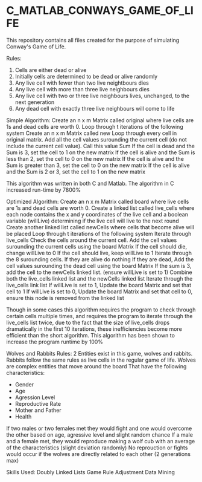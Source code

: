 # C_MATLAB_CONWAYS_GAME_OF_LIFE

This repository contains all files created for the purpose of simulating Conway's Game of Life.

Rules:
 1) Cells are either dead or alive
 2) Initially cells are determined to be dead or alive randomly
 2) Any live cell with fewer than two live neightbours dies
 3) Any live cell with more than three live neighbours dies
 4) Any live cell with two or three live neighbours lives, unchanged, to the next generation
 5) Any dead cell with exactly three live neighbours will come to life

Simple Algorithm:
Create an n x m Matrix called original where live cells are 1s and dead cells are worth 0.
Loop through t iterations of the following system
	Create an n x m Matrix called new
	Loop through every cell in original matrix.
		Add all the cell values surounding the current cell (do not include the current cell value). Call this value Sum
		If the cell is dead and the Sum is 3, set the cell to 1 on the new matrix
		If the cell is alive and the Sum is less than 2, set the cell to 0 on the new matrix
		If the cell is alive and the Sum is greater than 3, set the cell to 0 on the new matrix
		If the cell is alive and the Sum is 2 or 3, set the cell to 1 on the new matrix

This algorithm was written in both C and Matlab. The algorithm in C increased run-time by 7800%

Optimized Algorithm:
Create an n x m Matrix called board where live cells are 1s and dead cells are worth 0.
Create a linked list called live_cells where each node contains the x and y coordinates of the live cell and a boolean variable (willLive) determining if the live cell will live to the next round
Create another linked list called newCells where cells that become alive will be placed
Loop through t iterations of the following system
	Iterate through live_cells
		Check the cells around the current cell. Add the cell values surounding the current cells using the board Matrix
		If the cell should die, change willLive to 0
		If the cell should live, keep willLive to 1
		Iterate through the 8 surounding cells.
			If they are alive do nothing
			If they are dead, Add the cell values surounding the dead cell using the board Matrix
				If the sum is 3, add the cell to the newCells linked list. (ensure willLive is set to 1)
	Combine both the live_cells linked list and the newCells linked list
	Iterate through the live_cells link list
		If willLive is set to 1, Update the board Matrix and set that cell to 1
		If willLive is set to 0, Update the board Matrix and set that cell to 0, ensure this node is removed from the linked list

Though in some cases this algorithm requires the program to check through certain cells multiple times, and requires the program to iterate through the live_cells list twice, due to the fact that the size of live_cells drops dramatically in the first 10 iterations, these inefficiencies become more efficient than the short algorithm. This algorithm has been shown to increase the program runtime by 100%

Wolves and Rabbits Rules:
2 Entities exist in this game, wolves and rabbits.
Rabbits follow the same rules as live cells in the regular game of life. Wolves are complex entities that move around the board That have the following characteristics:
 - Gender
 - Age
 - Agression Level
 - Reproductive Rate
 - Mother and Father
 - Health

If two males or two females met they would fight and one would overcome the other based on age, agressive level and slight random chance
If a male and a female met, they would reproduce making a wolf cub with an average of the characteristics (slight deviation randomly)
No reprouction or fights would occur if the wolves are directly related to each other (2 generations max)

Skills Used:
Doubly Linked Lists
Game Rule Adjustment
Data Mining
